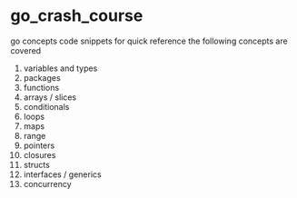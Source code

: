 # go_crash_course
go concepts code snippets for quick reference 
the following concepts are covered 
1. variables and types
2. packages
3. functions
4. arrays / slices
5. conditionals
6. loops
7. maps
8. range 
9. pointers
10. closures
11. structs
12. interfaces / generics
13. concurrency 
